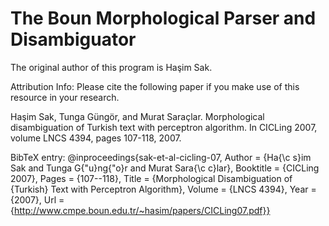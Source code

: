 # The Boun Morphological Parser and Disambiguator

The original author of this program is Haşim Sak. 

Attribution Info:
Please cite the following paper if you make use of this resource in your research.

Haşim Sak, Tunga Güngör, and Murat Saraçlar. Morphological disambiguation of Turkish text with perceptron algorithm.
In CICLing 2007, volume LNCS 4394, pages 107-118, 2007.

BibTeX entry:
@inproceedings{sak-et-al-cicling-07,
    Author = {Ha{\c s}im Sak and Tunga G{\"u}ng{\"o}r and Murat Sara{\c c}lar},
    Booktitle = {CICLing 2007},
    Pages = {107--118},
    Title = {Morphological Disambiguation of {Turkish} Text with Perceptron Algorithm},
    Volume = {LNCS 4394},
    Year = {2007},
    Url = {http://www.cmpe.boun.edu.tr/~hasim/papers/CICLing07.pdf}}